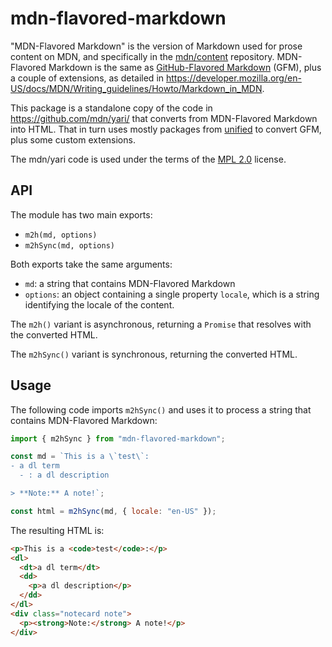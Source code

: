 # mdn-flavored-markdown

"MDN-Flavored Markdown" is the version of Markdown used for prose content on MDN, and specifically in the [mdn/content](https://github.com/mdn/content) repository. MDN-Flavored Markdown is the same as [GitHub-Flavored Markdown](https://github.github.com/gfm/) (GFM), plus a couple of extensions, as detailed in https://developer.mozilla.org/en-US/docs/MDN/Writing_guidelines/Howto/Markdown_in_MDN.

This package is a standalone copy of the code in https://github.com/mdn/yari/ that converts from MDN-Flavored Markdown into HTML. That in turn uses mostly packages from [unified](https://unifiedjs.com/) to convert GFM, plus some custom extensions.

The mdn/yari code is used under the terms of the [MPL 2.0](https://www.mozilla.org/en-US/MPL/2.0/) license.

## API

The module has two main exports:

- `m2h(md, options)`
- `m2hSync(md, options)`

Both exports take the same arguments:

- `md`: a string that contains MDN-Flavored Markdown
- `options`: an object containing a single property `locale`, which is a string identifying the locale of the content.

The `m2h()` variant is asynchronous, returning a `Promise` that resolves with the converted HTML.

The `m2hSync()` variant is synchronous, returning the converted HTML.

## Usage

The following code imports `m2hSync()` and uses it to process a string that contains MDN-Flavored Markdown:

```js
import { m2hSync } from "mdn-flavored-markdown";

const md = `This is a \`test\`:
- a dl term
  - : a dl description

> **Note:** A note!`;

const html = m2hSync(md, { locale: "en-US" });
```

The resulting HTML is:

```html
<p>This is a <code>test</code>:</p>
<dl>
  <dt>a dl term</dt>
  <dd>
    <p>a dl description</p>
  </dd>
</dl>
<div class="notecard note">
  <p><strong>Note:</strong> A note!</p>
</div>
```
